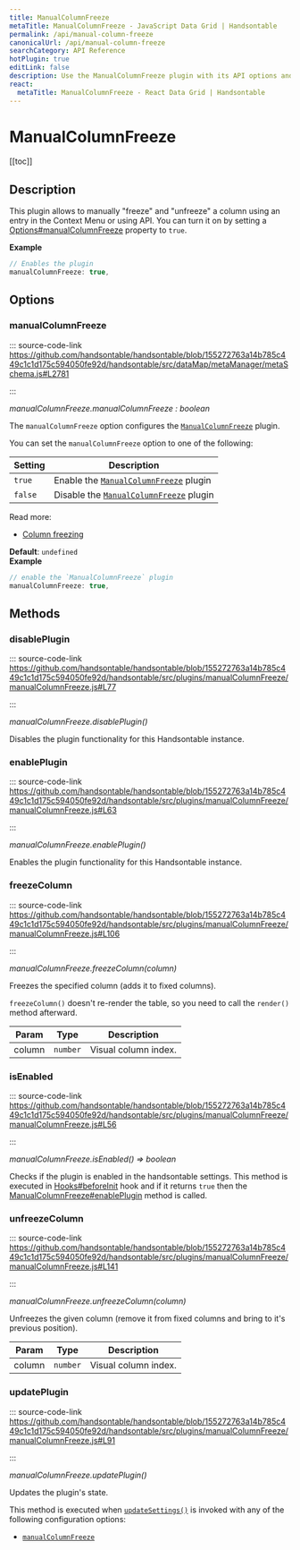 ```yaml
---
title: ManualColumnFreeze
metaTitle: ManualColumnFreeze - JavaScript Data Grid | Handsontable
permalink: /api/manual-column-freeze
canonicalUrl: /api/manual-column-freeze
searchCategory: API Reference
hotPlugin: true
editLink: false
description: Use the ManualColumnFreeze plugin with its API options and methods to lock (freeze) the position of specified columns.
react:
  metaTitle: ManualColumnFreeze - React Data Grid | Handsontable
---
```


# ManualColumnFreeze

[[toc]]

## Description

This plugin allows to manually "freeze" and "unfreeze" a column using an entry in the Context Menu or using API.
You can turn it on by setting a [Options#manualColumnFreeze](@/api/options.md#manualcolumnfreeze) property to `true`.

**Example**  
```js
// Enables the plugin
manualColumnFreeze: true,
```

## Options

### manualColumnFreeze
  
::: source-code-link https://github.com/handsontable/handsontable/blob/155272763a14b785c449c1c1d175c594050fe92d/handsontable/src/dataMap/metaManager/metaSchema.js#L2781

:::

_manualColumnFreeze.manualColumnFreeze : boolean_

The `manualColumnFreeze` option configures the [`ManualColumnFreeze`](@/api/manualColumnFreeze.md) plugin.

You can set the `manualColumnFreeze` option to one of the following:

| Setting  | Description                                                            |
| -------- | ---------------------------------------------------------------------- |
| `true`   | Enable the [`ManualColumnFreeze`](@/api/manualColumnFreeze.md) plugin  |
| `false`  | Disable the [`ManualColumnFreeze`](@/api/manualColumnFreeze.md) plugin |

Read more:
- [Column freezing](@/guides/columns/column-freezing.md#user-triggered-freeze)

**Default**: <code>undefined</code>  
**Example**  
```js
// enable the `ManualColumnFreeze` plugin
manualColumnFreeze: true,
```

## Methods

### disablePlugin
  
::: source-code-link https://github.com/handsontable/handsontable/blob/155272763a14b785c449c1c1d175c594050fe92d/handsontable/src/plugins/manualColumnFreeze/manualColumnFreeze.js#L77

:::

_manualColumnFreeze.disablePlugin()_

Disables the plugin functionality for this Handsontable instance.



### enablePlugin
  
::: source-code-link https://github.com/handsontable/handsontable/blob/155272763a14b785c449c1c1d175c594050fe92d/handsontable/src/plugins/manualColumnFreeze/manualColumnFreeze.js#L63

:::

_manualColumnFreeze.enablePlugin()_

Enables the plugin functionality for this Handsontable instance.



### freezeColumn
  
::: source-code-link https://github.com/handsontable/handsontable/blob/155272763a14b785c449c1c1d175c594050fe92d/handsontable/src/plugins/manualColumnFreeze/manualColumnFreeze.js#L106

:::

_manualColumnFreeze.freezeColumn(column)_

Freezes the specified column (adds it to fixed columns).

`freezeColumn()` doesn't re-render the table,
so you need to call the `render()` method afterward.


| Param | Type | Description |
| --- | --- | --- |
| column | `number` | Visual column index. |



### isEnabled
  
::: source-code-link https://github.com/handsontable/handsontable/blob/155272763a14b785c449c1c1d175c594050fe92d/handsontable/src/plugins/manualColumnFreeze/manualColumnFreeze.js#L56

:::

_manualColumnFreeze.isEnabled() ⇒ boolean_

Checks if the plugin is enabled in the handsontable settings. This method is executed in [Hooks#beforeInit](@/api/hooks.md#beforeinit)
hook and if it returns `true` then the [ManualColumnFreeze#enablePlugin](@/api/manualColumnFreeze.md#enableplugin) method is called.



### unfreezeColumn
  
::: source-code-link https://github.com/handsontable/handsontable/blob/155272763a14b785c449c1c1d175c594050fe92d/handsontable/src/plugins/manualColumnFreeze/manualColumnFreeze.js#L141

:::

_manualColumnFreeze.unfreezeColumn(column)_

Unfreezes the given column (remove it from fixed columns and bring to it's previous position).


| Param | Type | Description |
| --- | --- | --- |
| column | `number` | Visual column index. |



### updatePlugin
  
::: source-code-link https://github.com/handsontable/handsontable/blob/155272763a14b785c449c1c1d175c594050fe92d/handsontable/src/plugins/manualColumnFreeze/manualColumnFreeze.js#L91

:::

_manualColumnFreeze.updatePlugin()_

Updates the plugin's state.

This method is executed when [`updateSettings()`](@/api/core.md#updatesettings) is invoked with any of the following configuration options:
 - [`manualColumnFreeze`](@/api/options.md#manualcolumnfreeze)


